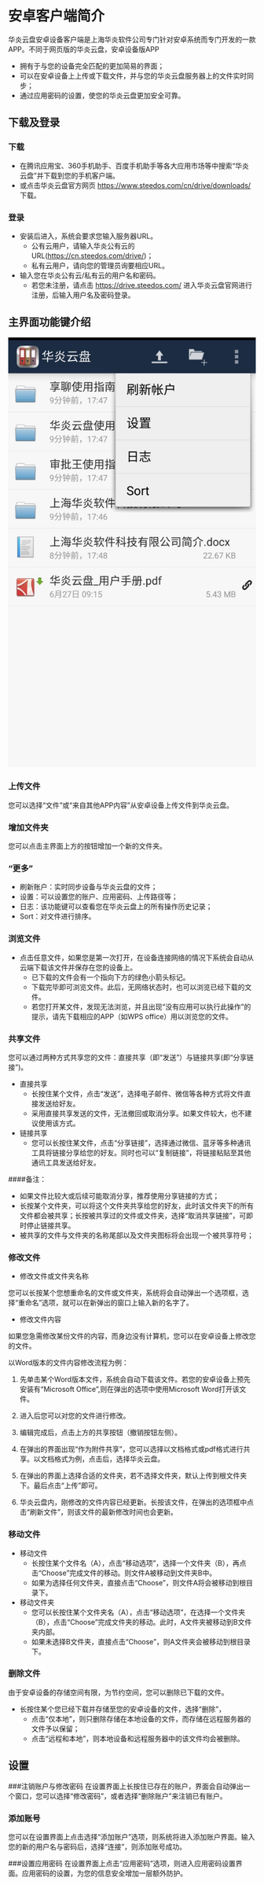# 安卓客户端简介
华炎云盘安卓设备客户端是上海华炎软件公司专门针对安卓系统而专门开发的一款APP。不同于网页版的华炎云盘，安卓设备版APP
- 拥有于与您的设备完全匹配的更加简易的界面；
- 可以在安卓设备上上传或下载文件，并与您的华炎云盘服务器上的文件实时同步；
- 通过应用密码的设置，使您的华炎云盘更加安全可靠。

## 下载及登录
### 下载
- 在腾讯应用宝、360手机助手、百度手机助手等各大应用市场等中搜索“华炎云盘”并下载到您的手机客户端。
- 或点击华炎云盘官方网页 https://www.steedos.com/cn/drive/downloads/ 下载。

### 登录
- 安装后进入，系统会要求您输入服务器URL。
  - 公有云用户，请输入华炎公有云的URL(https://cn.steedos.com/drive/)；
  - 私有云用户，请向您的管理员询要相应URL。
- 输入您在华炎公有云/私有云的用户名和密码。
  - 若您未注册，请点击 https://drive.steedos.com/ 进入华炎云盘官网进行注册，后输入用户名及密码登录。

## 主界面功能键介绍
![](images/安卓.jpg)
### 上传文件
您可以选择“文件”或“来自其他APP内容”从安卓设备上传文件到华炎云盘。

### 增加文件夹
您可以点击主界面上方的按钮增加一个新的文件夹。

### “更多”
- 刷新账户：实时同步设备与华炎云盘的文件；
- 设置：可以设置您的账户、应用密码、上传路径等；
- 日志：该功能键可以查看您在华炎云盘上的所有操作历史记录；
- Sort：对文件进行排序。

### 浏览文件
- 点击任意文件，如果您是第一次打开，在设备连接网络的情况下系统会自动从云端下载该文件并保存在您的设备上。
  - 已下载的文件会有一个指向下方的绿色小箭头标记。
  - 下载完毕即可浏览文件。此后，无网络状态时，也可以浏览已经下载的文件。
  - 若您打开某文件，发现无法浏览，并且出现“没有应用可以执行此操作”的提示，请先下载相应的APP（如WPS office）用以浏览您的文件。

### 共享文件
您可以通过两种方式共享您的文件：直接共享（即“发送”）与链接共享(即“分享链接”)。
- 直接共享
  - 长按住某个文件，点击“发送”，选择电子邮件、微信等各种方式将文件直接发送给好友。
  - 采用直接共享发送的文件，无法撤回或取消分享。如果文件较大，也不建议使用该方式。
- 链接共享
  - 您可以长按住某文件，点击“分享链接”，选择通过微信、蓝牙等多种通讯工具将链接分享给您的好友。同时也可以“复制链接”，将链接粘贴至其他通讯工具发送给好友。

####备注： 
  - 如果文件比较大或后续可能取消分享，推荐使用分享链接的方式；
  - 长按某个文件夹，可以将这个文件夹共享给您的好友，此时该文件夹下的所有文件都会被共享；长按被共享过的文件或文件夹，选择“取消共享链接”，可即时停止链接共享。
  - 被共享的文件与文件夹的名称尾部以及文件夹图标将会出现一个被共享符号；

### 修改文件
- 修改文件或文件夹名称

您可以长按某个您想重命名的文件或文件夹，系统将会自动弹出一个选项框，选择“重命名”选项，就可以在新弹出的窗口上输入新的名字了。
- 修改文件内容

如果您急需修改某份文件的内容，而身边没有计算机，您可以在安卓设备上修改您的文件。

以Word版本的文件内容修改流程为例：

1. 先单击某个Word版本文件，系统会自动下载该文件。若您的安卓设备上预先安装有“Microsoft Office”,则在弹出的选项中使用Microsoft Word打开该文件。

2. 进入后您可以对您的文件进行修改。 

3. 编辑完成后，点击上方的共享按钮（撤销按钮左侧）。

4. 在弹出的界面出现“作为附件共享”，您可以选择以文档格式或pdf格式进行共享。以文档格式为例，点击后，选择华炎云盘。

6. 在弹出的界面上选择合适的文件夹，若不选择文件夹，默认上传到根文件夹下。最后点击“上传”即可。

8. 华炎云盘内，刚修改的文件内容已经更新。长按该文件，在弹出的选项框中点击“刷新文件”，则该文件的最新修改时间也会更新。

### 移动文件
- 移动文件
  - 长按住某个文件名（A），点击“移动选项”，选择一个文件夹（B），再点击“Choose”完成文件的移动。则文件A被移动到文件夹B中。
  - 如果为选择任何文件夹，直接点击“Choose”，则文件A将会被移动到根目录下。
- 移动文件夹
  - 您可以长按住某个文件夹名（A），点击“移动选项”，在选择一个文件夹（B），点击“Choose”完成文件夹的移动。此时，A文件夹被移动到B文件夹内部。
  - 如果未选择B文件夹，直接点击“Choose”，则A文件夹会被移动到根目录下。

### 删除文件
由于安卓设备的存储空间有限，为节约空间，您可以删除已下载的文件。
- 长按住某个您已经下载并存储至您的安卓设备的文件，选择“删除”，
  - 点击“仅本地”，则只删除存储在本地设备的文件，而存储在远程服务器的文件予以保留；
  - 点击“远程和本地”，则本地设备和远程服务器中的该文件均会被删除。  

## 设置

###注销账户与修改密码
在设置界面上长按住已存在的账户，界面会自动弹出一个窗口，您可以选择“修改密码”，或者选择“删除账户”来注销已有账户。

### 添加账号
您可以在设置界面上点击选择“添加账户”选项，则系统将进入添加账户界面。输入您的新的用户名与密码后，选择“连接”，则添加账号成功。

###设置应用密码
在设置界面上点击“应用密码”选项，则进入应用密码设置界面。应用密码的设置，为您的信息安全增加一层额外防护。

